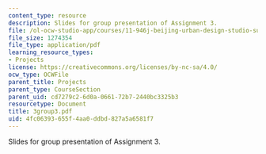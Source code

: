 ```yaml
---
content_type: resource
description: Slides for group presentation of Assignment 3.
file: /ol-ocw-studio-app/courses/11-946j-beijing-urban-design-studio-summer-2004/4fc06393655f4aa0ddbd827a5a6581f7_3group3.pdf
file_size: 1274354
file_type: application/pdf
learning_resource_types:
- Projects
license: https://creativecommons.org/licenses/by-nc-sa/4.0/
ocw_type: OCWFile
parent_title: Projects
parent_type: CourseSection
parent_uid: cd7279c2-6d0a-0661-72b7-2440bc3325b3
resourcetype: Document
title: 3group3.pdf
uid: 4fc06393-655f-4aa0-ddbd-827a5a6581f7
---
```

Slides for group presentation of Assignment 3.